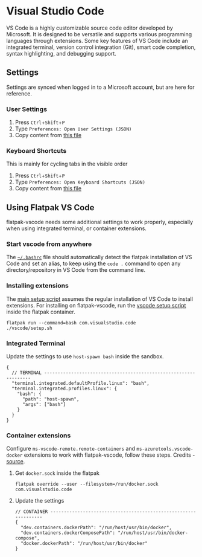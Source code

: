 # Visual Studio Code

VS Code is a highly customizable source code editor developed by Microsoft. It is designed to be versatile and supports various programming languages through extensions. Some key features of VS Code include an integrated terminal, version control integration (Git), smart code completion, syntax highlighting, and debugging support.

## Settings

Settings are synced when logged in to a Microsoft account, but are here for reference.

### User Settings

1. Press `Ctrl`+`Shift`+`P`
2. Type `Preferences: Open User Settings (JSON)`
3. Copy content from [this file](settings.jsonc)

### Keyboard Shortcuts

This is mainly for cycling tabs in the visible order

1. Press `Ctrl`+`Shift`+`P`
2. Type `Preferences: Open Keyboard Shortcuts (JSON)`
3. Copy content from [this file](keyboardShortcuts.jsonc)

## Using Flatpak VS Code

flatpak-vscode needs some additional settings to work properly, especially when using integrated terminal, or container extensions.

### Start vscode from anywhere

The [`~/.bashrc`](../bash/.bashrc) file should automatically detect the flatpak installation of VS Code and set an alias, to keep using the `code .` command to open any directory/repository in VS Code from the command line.

### Installing extensions

The [main setup script](../setup.sh) assumes the regular installation of VS Code to install extensions. For installing on flatpak-vscode, run the [vscode setup script](setup.sh) inside the flatpak container.

```shell
flatpak run --command=bash com.visualstudio.code
./vscode/setup.sh
```

### Integrated Terminal

Update the settings to use `host-spawn bash` inside the sandbox.

```jsonc
{
  // TERMINAL -----------------------------------------------------------------
  "terminal.integrated.defaultProfile.linux": "bash",
  "terminal.integrated.profiles.linux": {
    "bash": {
      "path": "host-spawn",
      "args": ["bash"]
    }
  }
}
```

### Container extensions

Configure `ms-vscode-remote.remote-containers` and `ms-azuretools.vscode-docker` extensions to work with flatpak-vscode, follow these steps. Credits - [source](https://github.com/flathub/com.visualstudio.code/issues/55#issuecomment-1409226145).

1. Get `docker.sock` inside the flatpak

   ```shell
   flatpak override --user --filesystem=/run/docker.sock com.visualstudio.code
   ```

2. Update the settings

   ```jsonc
   // CONTAINER ----------------------------------------------------------------
   {
     "dev.containers.dockerPath": "/run/host/usr/bin/docker",
     "dev.containers.dockerComposePath": "/run/host/usr/bin/docker-compose",
     "docker.dockerPath": "/run/host/usr/bin/docker"
   }
   ```
